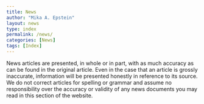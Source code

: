 ```yaml
---
title: News
author: "Mika A. Epstein"
layout: news
type: index
permalink: /news/
categories: [News]
tags: [Index]
---
```


News articles are presented, in whole or in part, with as much accuracy as can be found in the original article.  Even in the case that an article is grossly inaccurate, information will be presented honestly in reference to its source. We do not correct articles for spelling or grammar and assume no responsibility over the accuracy or validity of any news documents you may read in this section of the website.